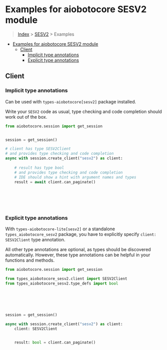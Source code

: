 <a id="examples-for-aiobotocore-sesv2-module"></a>

# Examples for aiobotocore SESV2 module

> [Index](../README.md) > [SESV2](./README.md) > Examples

- [Examples for aiobotocore SESV2 module](#examples-for-aiobotocore-sesv2-module)
  - [Client](#client)
    - [Implicit type annotations](#implicit-type-annotations)
    - [Explicit type annotations](#explicit-type-annotations)

<a id="client"></a>

## Client

<a id="implicit-type-annotations"></a>

### Implicit type annotations

Can be used with `types-aiobotocore[sesv2]` package installed.

Write your `SESV2` code as usual, type checking and code completion should work
out of the box.

```python
from aiobotocore.session import get_session


session = get_session()

# client has type SESV2Client
# and provides type checking and code completion
async with session.create_client("sesv2") as client:
    
    # result has type bool
    # and provides type checking and code completion
    # IDE should show a hint with argument names and types
    result = await client.can_paginate()
    

    

    
```

<a id="explicit-type-annotations"></a>

### Explicit type annotations

With `types-aiobotocore-lite[sesv2]` or a standalone `types_aiobotocore_sesv2`
package, you have to explicitly specify `client: SESV2Client` type annotation.

All other type annotations are optional, as types should be discovered
automatically. However, these type annotations can be helpful in your functions
and methods.

```python
from aiobotocore.session import get_session

from types_aiobotocore_sesv2.client import SESV2Client
from types_aiobotocore_sesv2.type_defs import bool






session = get_session()

async with session.create_client("sesv2") as client:
    client: SESV2Client

    
    result: bool = client.can_paginate()
    

    

    
```
